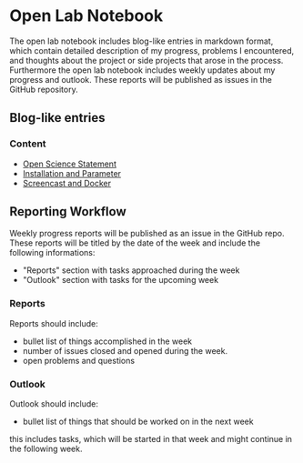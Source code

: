 # Open Lab Notebook

The open lab notebook includes blog-like entries in markdown format, which contain detailed description of my progress, problems I encountered, and thoughts about the project or side projects that arose in the process. Furthermore the open lab notebook includes weekly updates about my progress and outlook. These reports will be published as issues in the GitHub repository.

## Blog-like entries

### Content

* [Open Science Statement](https://github.com/schmelling/clock_evo/blob/master/open_notebook/2016-10-14-open-science-statement.md)
* [Installation and Parameter](https://github.com/schmelling/clock_evo/blob/master/open_notebook/2016-10-21-installation%2Bparameter.md)
* [Screencast and Docker](https://github.com/schmelling/clock_evo/blob/master/open_notebook/2016-10-28-screencast%2Bdocker.md)

## Reporting Workflow

Weekly progress reports will be published as an issue in the GitHub repo. These reports will be titled by the date of the week and include the following informations:

* "Reports" section with tasks approached during the week
* "Outlook" section with tasks for the upcoming week

### Reports

Reports should include:

* bullet list of things accomplished in the week
* number of issues closed and opened during the week.
* open problems and questions

### Outlook

Outlook should include:

* bullet list of things that should be worked on in the next week

this includes tasks, which will be started in that week and might continue in the following week.
